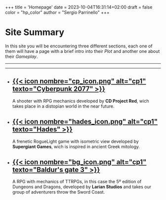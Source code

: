 +++
title = 'Homepage'
date = 2023-10-04T16:31:14+02:00
draft = false
color = "hp_color"
author = "Sergio Parrinello"
+++

# Site Summary

In this site you will be encountering three different sections, each one of them will have a page with a brief intro into their *Plot* and another one about their *Gameplay*.
___
___

- ## [{{< icon nombre="cp_icon.png" alt="cp1" texto="Cyberpunk 2077" >}}](/game_review/posts/cyberpunk_2077)

    A shooter with RPG mechanics developed by **CD Project Red**, wich takes place in a distopian world in the near future.

- ## [{{< icon nombre="hades_icon.png" alt="cp1" texto="Hades" >}}](/game_review/posts/hades)

    A frenetic RogueLight game with isometric view developed by **Supergiant Games**, wich is inspired in ancient Greek mitology.

- ## [{{< icon nombre="bg_icon.png" alt="cp1" texto="Baldur's gate 3" >}}](/posts/baldurs-gate-3)

    A RPG with mechanics of TTRPGs, in this case the 5º edition of Dungeons and Dragons, developed by **Larian Studios** and takes our group of adventurers throw the Sword Coast.


